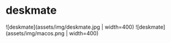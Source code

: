 # deskmate

![deskmate](assets/img/deskmate.jpg | width=400)
![deskmate](assets/img/macos.png | width=400)